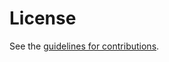 # License

See the
[guidelines for contributions](https://github.com/gitnnelg/draft-ietf-mops-network-overlay-impacts/blob/main/CONTRIBUTING.md).
